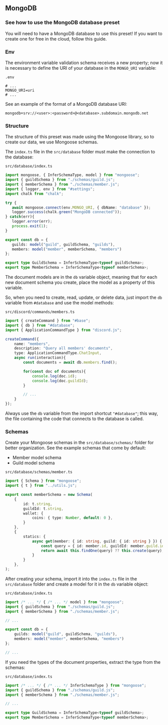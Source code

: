 ## MongoDB

### See how to use the MongoDB database preset

You will need to have a MongoDB database to use this preset! If you want to create one for free in the cloud, follow this guide.

### Env
The environment variable validation schema receives a new property; now it is necessary to define the URI of your database in the `MONGO_URI` variable:

`.env`
```
# ...
MONGO_URI=uri
# ... 
```

See an example of the format of a MongoDB database URI:

`mongodb+srv://<user>:<password>@<database>.subdomain.mongodb.net`

### Structure
The structure of this preset was made using the Mongoose library, so to create our data, we use Mongoose schemas.

The `index.ts` file in the `src/database` folder must make the connection to the database:

`src/database/index.ts`
```typescript
import mongoose, { InferSchemaType, model } from "mongoose";
import { guildSchema } from "./schemas/guild.js";
import { memberSchema } from "./schemas/member.js";
import { logger, env } from "#settings";
import chalk from "chalk";

try {
   await mongoose.connect(env.MONGO_URI, { dbName: "database" });
   logger.success(chalk.green("MongoDB connected"));
} catch(err){
   logger.error(err);
   process.exit(1);
}

export const db = {
   guilds: model("guild", guildSchema, "guilds"),
   members: model("member", memberSchema, "members")
};

export type GuildSchema = InferSchemaType<typeof guildSchema>;
export type MemberSchema = InferSchemaType<typeof memberSchema>;
```
The document models are in the `db` variable object, meaning that for each new document schema you create, place the model as a property of this variable.

So, when you need to create, read, update, or delete data, just import the `db` variable from `#database` and use the model methods:

`src/discord/commands/members.ts`
```typescript
import { createCommand } from "#base";
import { db } from "#database"; 
import { ApplicationCommandType } from "discord.js";

createCommand({
    name: "members",
    description: "Query all members' documents",
    type: ApplicationCommandType.ChatInput,
    async run(interaction){
        const documents = await db.members.find(); 

        for(const doc of documents){
            console.log(doc.id);
            console.log(doc.guildId);
        }

        // ...
    }
});
```
Always use the `db` variable from the import shortcut `"#database"`; this way, the file containing the code that connects to the database is called.

### Schemas
Create your Mongoose schemas in the `src/database/schemas/` folder for better organization. See the example schemas that come by default:

*   Member model schema
*   Guild model schema

`src/database/schemas/member.ts`
```typescript
import { Schema } from "mongoose";
import { t } from "../utils.js";

export const memberSchema = new Schema(
    {
        id: t.string,
        guildId: t.string,
        wallet: {
            coins: { type: Number, default: 0 },
        }
    },
    {
        statics: {
            async get(member: { id: string, guild: { id: string } }) {
                const query = { id: member.id, guildId: member.guild.id };
                return await this.findOne(query) ?? this.create(query);
            }
        }
    },
);
```
After creating your schema, import it into the `index.ts` file in the `src/database` folder and create a model for it in the `db` variable object:

`src/database/index.ts`
```typescript
import /* ... */ { /* ... */ model } from "mongoose";
import { guildSchema } from "./schemas/guild.js";
import { memberSchema } from "./schemas/member.js";

// ...

export const db = {
    guilds: model("guild", guildSchema, "guilds"), 
    members: model("member", memberSchema, "members") 
};

// ...
```
If you need the types of the document properties, extract the type from the schemas:

`src/database/index.ts`
```typescript
import /* ... */ { /* ... */ InferSchemaType } from "mongoose";
import { guildSchema } from "./schemas/guild.js";
import { memberSchema } from "./schemas/member.js";

// ...

export type GuildSchema = InferSchemaType<typeof guildSchema>;
export type MemberSchema = InferSchemaType<typeof memberSchema>;
```


